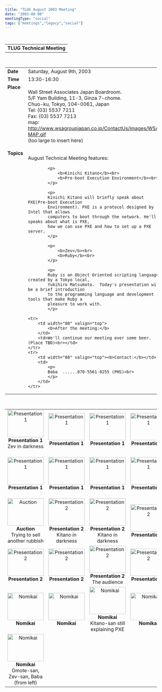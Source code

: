 ```yaml
---
title: "TLUG August 2003 Meeting"
date: "2003-08-08"
meetingType: "social"
tags: ["meetings","legacy","social"]
---
```


<br>

<table border="0" cellpadding="3" cellspacing="1" width="70%"><tr>
		<td /><b>TLUG Technical Meeting</b></td></tr>
</table><br>

<table border="0" width="70%" cellpadding="1" cellspacing="1">
	<tr>
		<td width="80" valign="top"><b>Date</b></td>
		<td>Saturday, August 9th, 2003<br></td>
	</tr>
	<tr>
		<td width="80" valign="top"><b>Time</b></td>
		<td> 13:30-16:30<br></td>
	</tr>
	<tr>
		<td width="80" valign="top"><b>Place</b></td>
		<td>
			<p>
			Wall Street Associates Japan Boardroom.<br>
			5/F Yam Building, 11-3, Ginza 7-chome.<br>
			Chuo-ku, Tokyo, 104-0061, Japan<br>
			Tel: 	(03) 5537 7211<br>
			Fax: 	(03) 5537 7213<br>
			map:  <a href="http://www.wsagroupjapan.co.jp/ContactUs/images/WSA-MAP.gif" target="_blank">
			http://www.wsagroupjapan.co.jp/ContactUs/images/WSA-MAP.gif</a><br>
			(too large to insert here)
			</p>
		</td>
	</tr>
	<tr>
		<td width="80" valign="top"><b>Topics</b></td>
		<td>
			<p>August Technical Meeting features:  </p>
			
			<p>
				<b>Kinichi Kitano</b><br>
				<b>Pre-boot Execution Environment</b><br>
			</p>
			
			<p>
			Kinichi Kitano will briefly speak about PXE(Pre-boot Execution
			Environment). PXE is a protocol designed by Intel that allows
			computers to boot through the network. He'll speaks about what is PXE,
			how we can use PXE and how to set up a PXE server.
			</p>
			
			<p>
				<b>Zev</b><br>
				<b>Ruby</b><br>
			</p>
			
			<p>
			Ruby is an Object Oriented scripting language created by a Tokyo local,
			Yukihiro Matsumoto.  Today's presentation will be a brief introduction
			to the programming language and development tools that make Ruby a
			pleasure to work with.
			</p>
			
	<tr>
		<td width="80" valign="top">
			<b>After the meeting:</b>
		</td>
		<td>We'll continue our meeting over some beer. (Place TBD)<br></td>
	</tr>
	<tr>
		<td width="80" valign="top"><b>Contact:</b></td>
		<td>
			<p>
			Baba  ......070-5561-0255 (PHS)<br>
			</p>
		</td>
	</tr>
</table>
<br>
  <table cellspacing="2" width="100%" cellpadding="2">
   <tr>
    <td align="center" width="20%">
     <a href="/meetings/2003/08/200308-Pages/Image0.html">
      <img src="/meetings/2003/08/200308-Thumbnails/0.jpg" alt="Presentation 1" width="120" height="90">
     </a>
     <br><b>Presentation 1</b>
     <br>Zev in darkness
    </td>
    <td align="center" width="20%">
     <a href="/meetings/2003/08/200308-Pages/Image1.html">
      <img src="/meetings/2003/08/200308-Thumbnails/1.jpg" alt="Presentation 1" width="120" height="90">
     </a>
     <br><b>Presentation 1</b>
     <br>
    </td>
    <td align="center" width="20%">
     <a href="/meetings/2003/08/200308-Pages/Image2.html">
      <img src="/meetings/2003/08/200308-Thumbnails/2.jpg" alt="Presentation 1" width="120" height="90">
     </a>
     <br><b>Presentation 1</b>
     <br>
    </td>
    <td align="center" width="20%">
     <a href="/meetings/2003/08/200308-Pages/Image3.html">
      <img src="/meetings/2003/08/200308-Thumbnails/3.jpg" alt="Presentation 1" width="120" height="90">
     </a>
     <br><b>Presentation 1</b>
     <br>
    </td>
    <td align="center" width="20%">
     <a href="/meetings/2003/08/200308-Pages/Image4.html">
      <img src="/meetings/2003/08/200308-Thumbnails/4.jpg" alt="Presentation 1" width="120" height="90">
     </a>
     <br><b>Presentation 1</b>
     <br>
    </td>
   </tr>
   <tr>
    <td align="center" width="20%">
     <a href="/meetings/2003/08/200308-Pages/Image5.html">
      <img src="/meetings/2003/08/200308-Thumbnails/5.jpg" alt="Presentation 1" width="120" height="90">
     </a>
     <br><b>Presentation 1</b>
     <br>
    </td>
    <td align="center" width="20%">
     <a href="/meetings/2003/08/200308-Pages/Image6.html">
      <img src="/meetings/2003/08/200308-Thumbnails/6.jpg" alt="Presentation 1" width="120" height="90">
     </a>
     <br><b>Presentation 1</b>
     <br>
    </td>
    <td align="center" width="20%">
     <a href="/meetings/2003/08/200308-Pages/Image7.html">
      <img src="/meetings/2003/08/200308-Thumbnails/7.jpg" alt="Presentation 1" width="120" height="90">
     </a>
     <br><b>Presentation 1</b>
     <br>
    </td>
    <td align="center" width="20%">
     <a href="/meetings/2003/08/200308-Pages/Image8.html">
      <img src="/meetings/2003/08/200308-Thumbnails/8.jpg" alt="Presentation 1" width="120" height="90">
     </a>
     <br><b>Presentation 1</b>
     <br>
    </td>
    <td align="center" width="20%">
     <a href="/meetings/2003/08/200308-Pages/Image9.html">
      <img src="/meetings/2003/08/200308-Thumbnails/9.jpg" alt="Auction" width="120" height="90">
     </a>
     <br><b>Auction</b>
     <br>Trying to sell the rubbish
    </td>
   </tr>
   <tr>
    <td align="center" width="20%">
     <a href="/meetings/2003/08/200308-Pages/Image10.html">
      <img src="/meetings/2003/08/200308-Thumbnails/10.jpg" alt="Auction" width="120" height="90">
     </a>
     <br><b>Auction</b>
     <br>Trying to sell another rubbish
    </td>
    <td align="center" width="20%">
     <a href="/meetings/2003/08/200308-Pages/Image11.html">
      <img src="/meetings/2003/08/200308-Thumbnails/11.jpg" alt="Presentation 2" width="120" height="90">
     </a>
     <br><b>Presentation 2</b>
     <br>Kitano in darkness
    </td>
    <td align="center" width="20%">
     <a href="/meetings/2003/08/200308-Pages/Image12.html">
      <img src="/meetings/2003/08/200308-Thumbnails/12.jpg" alt="Presentation 2" width="120" height="90">
     </a>
     <br><b>Presentation 2</b>
     <br>Kitano in darkness
    </td>
    <td align="center" width="20%">
     <a href="/meetings/2003/08/200308-Pages/Image13.html">
      <img src="/meetings/2003/08/200308-Thumbnails/13.jpg" alt="Presentation 2" width="120" height="90">
     </a>
     <br><b>Presentation 2</b>
     <br>
    </td>
    <td align="center" width="20%">
     <a href="/meetings/2003/08/200308-Pages/Image14.html">
      <img src="/meetings/2003/08/200308-Thumbnails/14.jpg" alt="Presentation 2" width="120" height="90">
     </a>
     <br><b>Presentation 2</b>
     <br>
    </td>
   </tr>
   <tr>
    <td align="center" width="20%">
     <a href="/meetings/2003/08/200308-Pages/Image15.html">
      <img src="/meetings/2003/08/200308-Thumbnails/15.jpg" alt="Presentation 2" width="120" height="90">
     </a>
     <br><b>Presentation 2</b>
     <br>
    </td>
    <td align="center" width="20%">
     <a href="/meetings/2003/08/200308-Pages/Image16.html">
      <img src="/meetings/2003/08/200308-Thumbnails/16.jpg" alt="Presentation 2" width="120" height="90">
     </a>
     <br><b>Presentation 2</b>
     <br>
    </td>
    <td align="center" width="20%">
     <a href="/meetings/2003/08/200308-Pages/Image17.html">
      <img src="/meetings/2003/08/200308-Thumbnails/17.jpg" alt="Presentation 2" width="120" height="90">
     </a>
     <br><b>Presentation 2</b>
     <br>The audience
    </td>
    <td align="center" width="20%">
     <a href="/meetings/2003/08/200308-Pages/Image18.html">
      <img src="/meetings/2003/08/200308-Thumbnails/18.jpg" alt="Presentation 2" width="120" height="90">
     </a>
     <br><b>Presentation 2</b>
     <br>
    </td>
    <td align="center" width="20%">
     <a href="/meetings/2003/08/200308-Pages/Image19.html">
      <img src="/meetings/2003/08/200308-Thumbnails/19.jpg" alt="Presentation 2" width="120" height="90">
     </a>
     <br><b>Presentation 2</b>
     <br>
    </td>
   </tr>
   <tr>
    <td align="center" width="20%">
     <a href="/meetings/2003/08/200308-Pages/Image20.html">
      <img src="/meetings/2003/08/200308-Thumbnails/20.jpg" alt="Nomikai" width="120" height="90">
     </a>
     <br><b>Nomikai</b>
     <br>
    </td>
    <td align="center" width="20%">
     <a href="/meetings/2003/08/200308-Pages/Image21.html">
      <img src="/meetings/2003/08/200308-Thumbnails/21.jpg" alt="Nomikai" width="120" height="90">
     </a>
     <br><b>Nomikai</b>
     <br>
    </td>
    <td align="center" width="20%">
     <a href="/meetings/2003/08/200308-Pages/Image22.html">
      <img src="/meetings/2003/08/200308-Thumbnails/22.jpg" alt="Nomikai" width="120" height="90">
     </a>
     <br><b>Nomikai</b>
     <br>Kitano-san still explaining PXE
    </td>
    <td align="center" width="20%">
     <a href="/meetings/2003/08/200308-Pages/Image23.html">
      <img src="/meetings/2003/08/200308-Thumbnails/23.jpg" alt="Nomikai" width="120" height="90">
     </a>
     <br><b>Nomikai</b>
     <br>
    </td>
    <td align="center" width="20%">
     <a href="/meetings/2003/08/200308-Pages/Image24.html">
      <img src="/meetings/2003/08/200308-Thumbnails/24.jpg" alt="Nomikai" width="120" height="90">
     </a>
     <br><b>Nomikai</b>
     <br>
    </td>
   </tr>
   <tr>
    <td align="center" width="20%">
     <a href="/meetings/2003/08/200308-Pages/Image25.html">
      <img src="/meetings/2003/08/200308-Thumbnails/25.jpg" alt="Nomikai" width="120" height="90">
     </a>
     <br><b>Nomikai</b>
     <br>Omote-san, Zev-san, Baba (from left)
    </td>
   </tr>
  </table>
